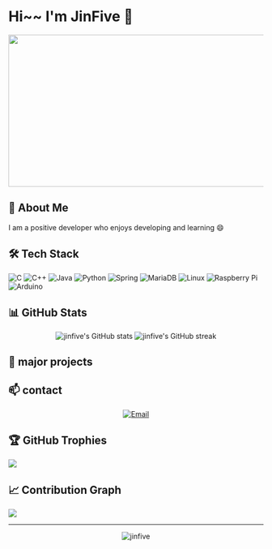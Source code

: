 # Hi~~ I'm JinFive 👋

<div align="center">
  <img src="https://media.giphy.com/media/dWesBcTLavkZuG35MI/giphy.gif" width="600" height="300"/>
</div>

## 🚀 About Me
I am a positive developer who enjoys developing and learning 😄

## 🛠 Tech Stack
![C](https://img.shields.io/badge/-C-123456?style=flat-square&logo=C&logoColor=black)
![C++](https://img.shields.io/badge/-C++-00599C?style=flat-square&logo=c%2B%2B&logoColor=white)
![Java](https://img.shields.io/badge/-Java-007396?style=flat&logo=Java&logoColor=ffffff)
![Python](https://img.shields.io/badge/-Python-3776AB?style=flat-square&logo=Python&logoColor=white)
![Spring](https://img.shields.io/badge/-Spring-6DB33F?style=for-the-badge&logo=Spring&logoColor=white)
![MariaDB](https://img.shields.io/badge/-MariaDB-1F305F?style=flat-square&logo=mariadb&logoColor=white)
![Linux](https://img.shields.io/badge/-Linux-FCC624?style=flat-square&logo=linux&logoColor=black)
![Raspberry Pi](https://img.shields.io/badge/-Raspberry%20Pi-C51A4A?style=flat-square&logo=Raspberry-Pi&logoColor=white)
![Arduino](https://img.shields.io/badge/-Arduino-00979D?style=flat-square&logo=Arduino&logoColor=white)

## 📊 GitHub Stats
<div align="center">
  <img src="https://github-readme-stats.vercel.app/api?username=jinfive&show_icons=true&theme=radical" alt="jinfive's GitHub stats" />
  <img src="https://github-readme-streak-stats.herokuapp.com/?user=jinfive&theme=dark" alt="jinfive's GitHub streak" />
</div>

## 🌟 major projects


## 📫 contact
<div align="center">
  
[![Email](https://img.shields.io/badge/Email-D14836?style=for-the-badge&logo=gmail&logoColor=white)](mailto:krt8599@naver.com)
</div>

## 🏆 GitHub Trophies
![](https://github-profile-trophy.vercel.app/?username=jinfive&theme=radical&no-frame=false&no-bg=true&margin-w=4)

## 📈 Contribution Graph
![](https://activity-graph.herokuapp.com/graph?username=jinfive&theme=redical)

---
<div align="center">
  <img src="https://komarev.com/ghpvc/?username=jinfive&label=Profile%20views&color=0e75b6&style=flat" alt="jinfive" />
</div>
